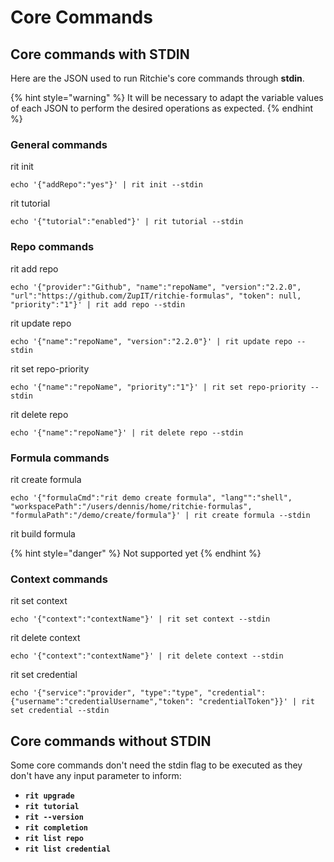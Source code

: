 # Core Commands

## Core commands with STDIN

Here are the JSON used to run Ritchie's core commands through **stdin**.

{% hint style="warning" %}
It will be necessary to adapt the variable values of each JSON to perform the desired operations as expected.
{% endhint %}

### General commands

rit init

```text
echo '{"addRepo":"yes"}' | rit init --stdin
```

rit tutorial

```text
echo '{"tutorial":"enabled"}' | rit tutorial --stdin
```

### Repo commands 

rit add repo

```text
echo '{"provider":"Github", "name":"repoName", "version":"2.2.0", "url":"https://github.com/ZupIT/ritchie-formulas", "token": null, "priority":"1"}' | rit add repo --stdin
```

rit update repo

```text
echo '{"name":"repoName", "version":"2.2.0"}' | rit update repo --stdin
```

rit set repo-priority

```text
echo '{"name":"repoName", "priority":"1"}' | rit set repo-priority --stdin
```

rit delete repo

```text
echo '{"name":"repoName"}' | rit delete repo --stdin
```

### Formula commands 

rit create formula

```text
echo '{"formulaCmd":"rit demo create formula", "lang"":"shell", "workspacePath":"/users/dennis/home/ritchie-formulas", "formulaPath":"/demo/create/formula"}' | rit create formula --stdin
```

rit build formula 

{% hint style="danger" %}
Not supported yet
{% endhint %}

### Context commands

rit set context

```text
echo '{"context":"contextName"}' | rit set context --stdin
```

rit delete context

```text
echo '{"context":"contextName"}' | rit delete context --stdin
```

rit set credential

```text
echo '{"service":"provider", "type":"type", "credential": {"username":"credentialUsername","token": "credentialToken"}}' | rit set credential --stdin
```

## Core commands without STDIN

Some core commands don't need the stdin flag to be executed as they don't have any input parameter to inform:

* **`rit upgrade`**
* **`rit tutorial`**
* **`rit --version`**
* **`rit completion`**
* **`rit list repo`**
* **`rit list credential`**

